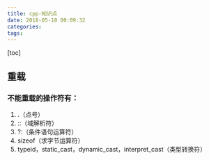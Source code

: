 ```yaml
---
title: cpp-知识点
date: 2018-05-18 00:09:32
categories:
tags:
---
```

[toc]
## 重载
### 不能重载的操作符有：
1. .（点号）
2. ::（域解析符）
3. ?:（条件语句运算符）
4. sizeof（求字节运算符）
5. typeid，static_cast，dynamic_cast，interpret_cast（类型转换符）

